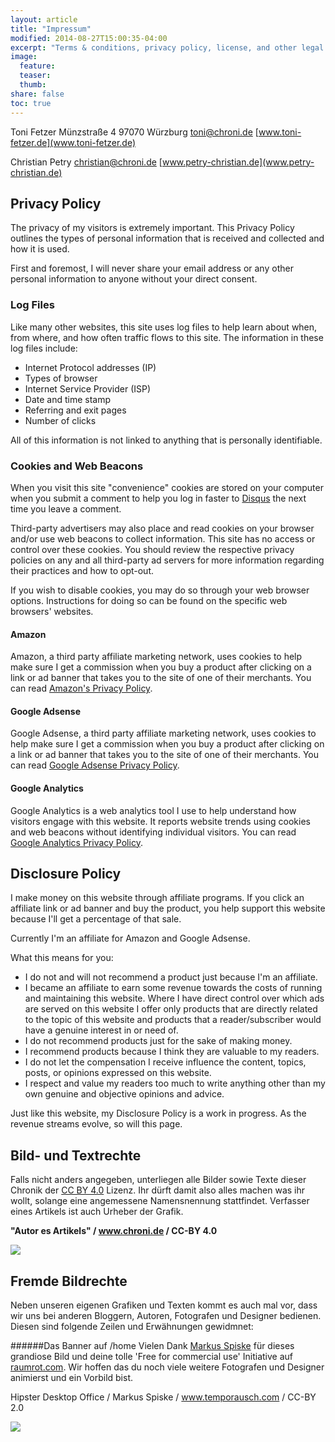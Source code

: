 ```yaml
---
layout: article
title: "Impressum"
modified: 2014-08-27T15:00:35-04:00
excerpt: "Terms & conditions, privacy policy, license, and other legal stuff you won’t read."
image:
  feature:
  teaser:
  thumb:
share: false
toc: true
---
```


Toni Fetzer
Münzstraße 4
97070 Würzburg
toni@chroni.de
[www.toni-fetzer.de](www.toni-fetzer.de)

Christian Petry
christian@chroni.de
[www.petry-christian.de](www.petry-christian.de)

## Privacy Policy

The privacy of my visitors is extremely important. This Privacy Policy outlines the types of personal information that is received and collected and how it is used.

First and foremost, I will never share your email address or any other personal information to anyone without your direct consent.

### Log Files

Like many other websites, this site uses log files to help learn about when, from where, and how often traffic flows to this site. The information in these log files include:

* Internet Protocol addresses (IP)
* Types of browser
* Internet Service Provider (ISP)
* Date and time stamp
* Referring and exit pages
* Number of clicks

All of this information is not linked to anything that is personally identifiable.

### Cookies and Web Beacons

When you visit this site "convenience" cookies are stored on your computer when you submit a comment to help you log in faster to [Disqus](http://disqus.com) the next time you leave a comment.

Third-party advertisers may also place and read cookies on your browser and/or use web beacons to collect information. This site has no access or control over these cookies. You should review the respective privacy policies on any and all third-party ad servers for more information regarding their practices and how to opt-out.

If you wish to disable cookies, you may do so through your web browser options. Instructions for doing so can be found on the specific web browsers' websites.

#### Amazon

Amazon, a third party affiliate marketing network, uses cookies to help make sure I get a commission when you buy a product after clicking on a link or ad banner that takes you to the site of one of their merchants. You can read [Amazon's Privacy Policy](http://www.amazon.com/gp/help/customer/display.html?nodeId=468496).

#### Google Adsense

Google Adsense, a third party affiliate marketing network, uses cookies to help make sure I get a commission when you buy a product after clicking on a link or ad banner that takes you to the site of one of their merchants. You can read [Google Adsense Privacy Policy](http://support.google.com/adsense/bin/answer.py?hl=en&answer=48182).

#### Google Analytics

Google Analytics is a web analytics tool I use to help understand how visitors engage with this website. It reports website trends using cookies and web beacons without identifying individual visitors. You can read [Google Analytics Privacy Policy](http://www.google.com/analytics/learn/privacy.html).

## Disclosure Policy

I make money on this website through affiliate programs. If you click an affiliate link or ad banner and buy the product, you help support this website because I'll get a percentage of that sale.

Currently I'm an affiliate for Amazon and Google Adsense.

What this means for you:

* I do not and will not recommend a product just because I'm an affiliate.
* I became an affiliate to earn some revenue towards the costs of running and maintaining this website. Where I have direct control over which ads are served on this website I offer only products that are directly related to the topic of this website and products that a reader/subscriber would have a genuine interest in or need of.
* I do not recommend products just for the sake of making money.
* I recommend products because I think they are valuable to my readers.
* I do not let the compensation I receive influence the content, topics, posts, or opinions expressed on this website.
* I respect and value my readers too much to write anything other than my own genuine and objective opinions and advice.

Just like this website, my Disclosure Policy is a work in progress. As the revenue streams evolve, so will this page.

## Bild- und Textrechte

Falls nicht anders angegeben, unterliegen alle Bilder sowie Texte dieser Chronik der [CC BY 4.0](https://creativecommons.org/licenses/by/4.0/legalcode) Lizenz. Ihr dürft damit also alles machen was ihr wollt, solange eine angemessene Namensnennung stattfindet. Verfasser eines Artikels ist auch Urheber der Grafik.

**"Autor es Artikels" / www.chroni.de / CC-BY 4.0**

![](https://licensebuttons.net/l/by/4.0/88x31.png)

## Fremde Bildrechte
Neben unseren eigenen Grafiken und Texten kommt es auch mal vor, dass wir uns bei anderen Bloggern, Autoren, Fotografen und Designer bedienen. Diesen sind folgende Zeilen und Erwähnungen gewidmnet: 

######Das Banner auf /home
Vielen Dank [Markus Spiske](http://www.temporausch.com) für dieses grandiose Bild und deine tolle 'Free for commercial use' Initiative auf [raumrot.com](raumrot.com). Wir hoffen das du noch viele weitere Fotografen und Designer animierst und ein Vorbild bist. 

Hipster Desktop Office / Markus Spiske / www.temporausch.com / CC-BY 2.0 

![](https://licensebuttons.net/l/by/4.0/88x31.png)